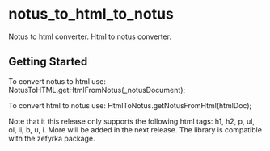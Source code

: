 # notus_to_html_to_notus

Notus to html converter.
Html to notus converter.

## Getting Started

To convert notus to html use:
NotusToHTML.getHtmlFromNotus(_notusDocument);

To convert html to notus use:
HtmlToNotus.getNotusFromHtml(htmlDoc);

Note that it this release only supports the following html tags:
h1, h2, p, ul, ol, li, b, u, i.
More will be added in the next release. The library is compatible with the zefyrka package.
